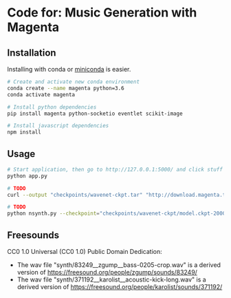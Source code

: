 # Code for: Music Generation with Magenta

## Installation

Installing with conda or [miniconda](https://docs.conda.io/en/latest/miniconda.html) is easier.

```bash
# Create and activate new conda environment
conda create --name magenta python=3.6
conda activate magenta

# Install python dependencies
pip install magenta python-socketio eventlet scikit-image

# Install javascript dependencies
npm install
```

## Usage

```bash
# Start application, then go to http://127.0.0.1:5000/ and click stuff
python app.py
```

```bash
# TODO
curl --output "checkpoints/wavenet-ckpt.tar" "http://download.magenta.tensorflow.org/models/nsynth/wavenet-ckpt.tar"

# TODO
python nsynth.py --checkpoint="checkpoints/wavenet-ckpt/model.ckpt-200000" --wav1="synth/83249__zgump__bass-0205-crop.wav" --wav2="synth/371192__karolist__acoustic-kick-long.wav" --sample_length="80000"
```

## Freesounds

CC0 1.0 Universal (CC0 1.0) Public Domain Dedication:

- The wav file "synth/83249__zgump__bass-0205-crop.wav" is a derived 
version of https://freesound.org/people/zgump/sounds/83249/
- The wav file "synth/371192__karolist__acoustic-kick-long.wav" is a derived 
version of https://freesound.org/people/karolist/sounds/371192/
